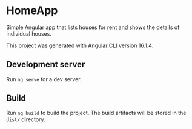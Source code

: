 # HomeApp
Simple Angular app that lists houses for rent and shows the details of individual houses.

This project was generated with [Angular CLI](https://github.com/angular/angular-cli) version 16.1.4.

## Development server

Run `ng serve` for a dev server. 


## Build

Run `ng build` to build the project. The build artifacts will be stored in the `dist/` directory.

